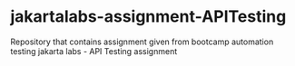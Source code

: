 # jakartalabs-assignment-APITesting
Repository that contains assignment given from bootcamp automation testing jakarta labs - API Testing assignment
